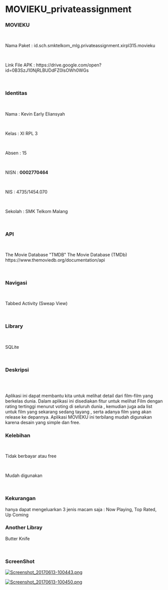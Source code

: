 # MOVIEKU_privateassignment

<h3>MOVIEKU</h3><br>
<p>Nama Paket : id.sch.smktelkom_mlg.privateassignment.xirpl315.movieku<p><br>
<p>Link File APK : https://drive.google.com/open?id=0B3SzJ10NjRLBUDdFZ0lsOWh0WGs</p><br>

<h3>Identitas</h3><br>
<p>Nama    : Kevin Early Eliansyah</p><br>
<p>Kelas   : XI RPL 3</p><br>
<p>Absen   : 15</p><br>
<p>NISN    : <b>0002770464</b> </p><br>
<p>NIS     : 4735/1454.070</p><br>
<p>Sekolah : SMK Telkom Malang</p><br>

<h3>API</h3><br>
<p>The Movie Database "TMDB" The Movie Database (TMDb) https://www.themoviedb.org/documentation/api</p><br>

<h3>Navigasi</h3><br>
<p>Tabbed Activity (Sweap View)</p><br>

<h3>Library</h3><br>
<p>SQLite</p><br>

<h3>Deskripsi</h3><br><br>
<p>Aplikasi ini dapat membantu kita untuk melihat detail dari film-film yang berkelas dunia. Dalam aplikasi ini disediakan fitur untuk melihat Film dengan rating tertinggi menurut voting di seluruh dunia , kemudian juga ada list untuk film yang sekarang sedang tayang , serta adanya film yang akan release ke depannya. Aplikasi MOVIEKU ini terbilang mudah digunakan karena desain yang simple dan free.</p>

<h3>Kelebihan</h3><br>
<p>Tidak berbayar atau free</p><br>
<p>Mudah digunakan<p><br>

<h3>Kekurangan</h3>
<p>hanya dapat mengeluarkan 3 jenis macam saja : Now Playing, Top Rated, Up Coming</p>

<h3>Another Libray</h3>

<p>Butter Knife</p><br>

<h3>ScreenShot</h3
[![Screenshot_20170613-100429.png](https://s4.postimg.org/yruwl3s19/Screenshot_20170613-100429.png)](https://postimg.org/image/vl0d1h7l5/)

[![Screenshot_20170613-100443.png](https://s13.postimg.org/3otdh365z/Screenshot_20170613-100443.png)](https://postimg.org/image/53uy5t78z/)

[![Screenshot_20170613-100450.png](https://s22.postimg.org/ta2u2uqdd/Screenshot_20170613-100450.png)](https://postimg.org/image/m6uyn8kxp/)
